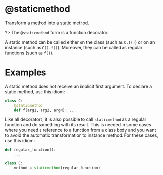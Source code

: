 # @staticmethod

Transform a method into a static method.

?> The `@staticmethod` form is a function decorator.

A static method can be called either on the class (such as `C.f()`) or on an instance (such as `C().f()`). Moreover, they can be called as regular functions (such as `f()`).

# Examples

A static method does not receive an implicit first argument. To declare a static method, use this idiom:

```python
class C:
    @staticmethod
    def f(arg1, arg2, argN): ...
```

Like all decorators, it is also possible to call `staticmethod` as a regular function and do something with its result. This is needed in some cases where you need a reference to a function from a class body and you want to avoid the automatic transformation to instance method. For these cases, use this idiom:

```python
def regular_function():
    ...

class C:
    method = staticmethod(regular_function)
```
